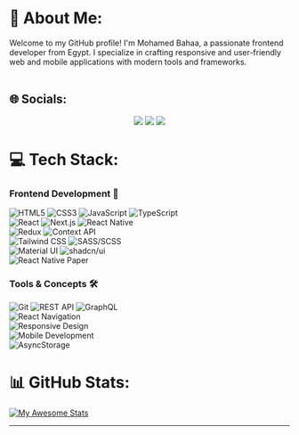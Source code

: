 # 💫 About Me:
Welcome to my GitHub profile! I'm Mohamed Bahaa, a passionate frontend developer from Egypt. I specialize in crafting responsive and user-friendly web and mobile applications with modern tools and frameworks.<br><br>

## 🌐 Socials:
<p align="center">
  <a href="https://linkedin.com/in/yourprofile"><img src="https://skillicons.dev/icons?i=linkedin" /></a>
  <a href="mailto:your.email@example.com"><img src="https://skillicons.dev/icons?i=gmail" /></a>
  <a href="https://twitter.com/yourprofile"><img src="https://skillicons.dev/icons?i=twitter" /></a>
</p>

# 💻 Tech Stack:
### Frontend Development 🚀
![HTML5](https://img.shields.io/badge/html5-%23E34F26.svg?style=for-the-badge&logo=html5&logoColor=white) 
![CSS3](https://img.shields.io/badge/css3-%231572B6.svg?style=for-the-badge&logo=css3&logoColor=white) 
![JavaScript](https://img.shields.io/badge/javascript-%23323330.svg?style=for-the-badge&logo=javascript&logoColor=%23F7DF1E) 
![TypeScript](https://img.shields.io/badge/typescript-%23007ACC.svg?style=for-the-badge&logo=typescript&logoColor=white)  
![React](https://img.shields.io/badge/react-%2320232a.svg?style=for-the-badge&logo=react&logoColor=%2361DAFB) 
![Next.js](https://img.shields.io/badge/Next.js-000000?style=for-the-badge&logo=next.js&logoColor=white) 
![React Native](https://img.shields.io/badge/react%20native-%2320232a.svg?style=for-the-badge&logo=react&logoColor=%2361DAFB)  
![Redux](https://img.shields.io/badge/redux-%23593d88.svg?style=for-the-badge&logo=redux&logoColor=white) 
![Context API](https://img.shields.io/badge/context%20api-%2320232a.svg?style=for-the-badge&logo=react&logoColor=%2361DAFB)  
![Tailwind CSS](https://img.shields.io/badge/tailwindcss-%2338B2AC.svg?style=for-the-badge&logo=tailwind-css&logoColor=white) 
![SASS/SCSS](https://img.shields.io/badge/sass-%23CC6699.svg?style=for-the-badge&logo=sass&logoColor=white)  
![Material UI](https://img.shields.io/badge/material%20ui-%230081CB.svg?style=for-the-badge&logo=material-ui&logoColor=white) 
![shadcn/ui](https://img.shields.io/badge/shadcn%2Fui-000000?style=for-the-badge&logo=shadcn&logoColor=white)  
![React Native Paper](https://img.shields.io/badge/react%20native%20paper-%234A90E2.svg?style=for-the-badge&logo=react&logoColor=white)

### Tools & Concepts 🛠️
![Git](https://img.shields.io/badge/git-%23F05033.svg?style=for-the-badge&logo=git&logoColor=white) 
![REST API](https://img.shields.io/badge/rest%20api-%23000000.svg?style=for-the-badge&logo=rest&logoColor=white) 
![GraphQL](https://img.shields.io/badge/graphql-%23E10098.svg?style=for-the-badge&logo=graphql&logoColor=white)  
![React Navigation](https://img.shields.io/badge/react%20navigation-%2320232a.svg?style=for-the-badge&logo=react&logoColor=%2361DAFB)  
![Responsive Design](https://img.shields.io/badge/responsive%20design-%2300C7B7.svg?style=for-the-badge&logo=responsive-design&logoColor=white)  
![Mobile Development](https://img.shields.io/badge/mobile%20development-%234285F4.svg?style=for-the-badge&logo=mobile&logoColor=white)  
![AsyncStorage](https://img.shields.io/badge/asyncstorage-%23FFCA28.svg?style=for-the-badge&logo=react&logoColor=black)

# 📊 GitHub Stats:
[![My Awesome Stats](https://github-readme-stats.vercel.app/api?username=Mowaah&show_icons=true&count_private=true&include_all_commits=true&theme=radical&hide_border=true)](https://github.com/anuraghazra/github-readme-stats)<br/>

---
